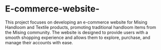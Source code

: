 # E-commerce-website-
This project focuses on developing an e-commerce website for Mising Handloom and Textile products, promoting traditional handloom items from the Mising community. The website is designed to provide users with a smooth shopping experience and allows them to explore, purchase, and manage their accounts with ease.
